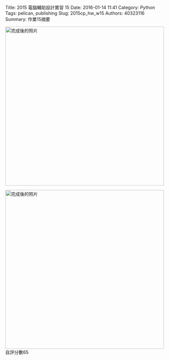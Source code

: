 Title: 2015 電腦輔助設計實習 15
Date: 2016-01-14 11:41
Category: Python
Tags: pelican, publishing
Slug: 2015cp_hw_w15
Authors: 40323116
Summary: 作業15摘要

<img src="https://copy.com/XxrZXOj2JNvcDcrG" width="500" alt="完成後的照片"></img>

<img src="https://copy.com/YCyfsWY4w0exOS26" width="500" alt="完成後的照片"></img>
自評分數65